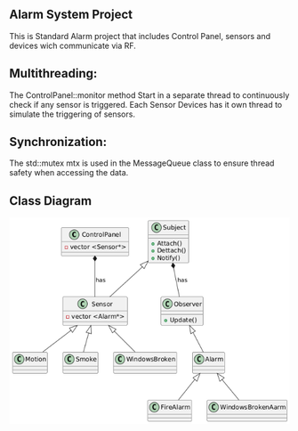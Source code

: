 ## Alarm System Project
This is Standard Alarm project that includes Control Panel, sensors and devices wich communicate via RF.
## Multithreading:
  The ControlPanel::monitor method Start in a separate thread to continuously check if any sensor is triggered.
  Each Sensor Devices has it own thread to simulate the triggering of sensors.
## Synchronization:
  The std::mutex mtx is used in the MessageQueue class to ensure thread safety when accessing the data.
## Class Diagram
![My Image](ClassDiagram.png)

